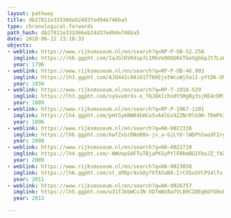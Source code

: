 ```yaml
---
layout: pathway
title: db27811e333366eb24d37ed94e746ba5
type: chronological-forwards
path_hash: db27811e333366eb24d37ed94e746ba5
date: 2018-06-22 23:10:33
objects:
- weblink: https://www.rijksmuseum.nl/en/search?q=RP-P-OB-52.258
  imglink: https://lh6.ggpht.com/IaJGlKVKdsp7L1MkVe8OQUKkTGeXgbGpJY7LuHWCs0ve750CN2YZsgUUf6b-1M1vYny_Z7xJYfngXlJkgkYNX4mqNQ=s200
  year: 1796
- weblink: https://www.rijksmuseum.nl/en/search?q=RP-P-OB-46.993
  imglink: https://lh3.ggpht.com/AJQ441cA8i61T7KKEjxtWcuWjXa1I-yYtDK-UMjpL2eozH1NjBLZWdoUdRdiW9dZndfyFWiSEc0U8naeGJN7t9-snqk=s200
  year: 1850
- weblink: https://www.rijksmuseum.nl/en/search?q=RP-T-1918-529
  imglink: https://lh3.ggpht.com/xyGvu9rXs-o_TQJQXIchndY5MgBy3sjRE4rDMjeQikjbcyhUTIhq7-Q4TWxcevnl-1tuRO7-IZYZvP_VQ4XzuT3UxA=s200
  year: 1889
- weblink: https://www.rijksmuseum.nl/en/search?q=RP-P-1967-1201
  imglink: https://lh4.ggpht.com/pHtSy6NW84kHCuSvA4lGv9ZZNrRlG9H-TRmPh3YcyYqcbmwtdoqVIgR7bxGq5moJyR8GnStqKUD4fNc7A05PUeucsXY=s200
  year: 1896
- weblink: https://www.rijksmuseum.nl/en/search?q=HA-0022336
  imglink: https://lh6.ggpht.com/kwfZxbrDNoB0o-jx_a-GjLYU-lWDPhSaodF2rg2pnyPC8gmhvI2RuDy0LZ3OukJR5vKNvj6W3x8UjYg-rFSkgebM51M=s200
  year: 2008
- weblink: https://www.rijksmuseum.nl/en/search?q=HA-0022710
  imglink: https://lh4.ggpht.com/-NWUopSAFTuTBjaPK5yPYlFRkmBGIFboJZ_fAXfMJA4ux5BnOPQccqUHFu9q_c2Y_NkTYVOtetvmBN3dnvXHlkqy43k=s200
  year: 2009
- weblink: https://www.rijksmuseum.nl/en/search?q=HA-0023058
  imglink: https://lh6.ggpht.com/xt_dPDpr9xSOyTXTA5aNX-IrCX5vUYCP54lTu-Fm_S562WZHyXdFhEfYhZRdNvA7QOpX-84TdqWcLltpbf2rQXmw1BM=s200
  year: 2011
- weblink: https://www.rijksmuseum.nl/en/search?q=HA-0026757
  imglink: https://lh5.ggpht.com/w31TJkbWCvJN-VDfmWz8a7VLB9CZ8Eq6GYS0vk0eiG1FIpfZgQ29v2aszFjspwUF-qK3wFOiUScCxiNIs_mw8S9i4R0=s200
  year: 2013

---
```

